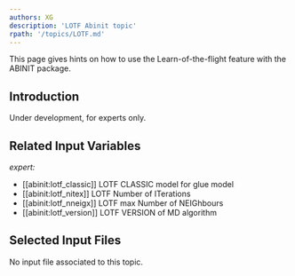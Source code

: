 ```yaml
---
authors: XG
description: 'LOTF Abinit topic'
rpath: '/topics/LOTF.md'
---
```

<!--
This file is automatically generated by mksite.py. All changes will be lost.
Change the input yaml files or the python code
-->

This page gives hints on how to use the Learn-of-the-flight feature with the ABINIT package.

## Introduction

Under development, for experts only.



## Related Input Variables

*expert:*

- [[abinit:lotf_classic]]  LOTF CLASSIC model for glue model
- [[abinit:lotf_nitex]]  LOTF Number of ITerations
- [[abinit:lotf_nneigx]]  LOTF max Number of NEIGhbours
- [[abinit:lotf_version]]  LOTF VERSION of MD algorithm
 

## Selected Input Files

No input file associated to this topic.


